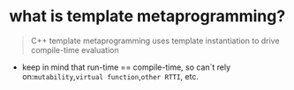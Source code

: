 # what is template metaprogramming?

> C++ template metaprogramming uses template instantiation to  drive compile-time evaluation


- keep in mind that run-time == compile-time, so can\`t  rely on:`mutability`,`virtual function`,`other RTTI`, etc.
